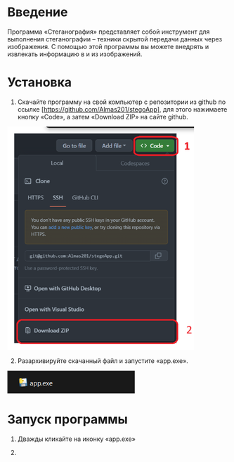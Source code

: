 # Введение
Программа «Стеганография» представляет собой инструмент для выполнения стеганографии – техники скрытой передачи данных через изображения. С помощью этой программы вы можете внедрять и извлекать информацию в и из изображений.

# Установка

1.	Скачайте программу на свой компьютер с репозитории из github по ссылке [https://github.com/Almas201/stegoApp], для этого нажимаете кнопку «Code», а затем «Download ZIP» на сайте github.
  
![](https://github.com/Almas201/stegoApp/blob/main/screenshots/1.png)

2.	Разархивируйте скачанный файл и запустите «app.exe».

![](https://github.com/Almas201/stegoApp/blob/main/screenshots/2.png)

# Запуск программы

1.	Дважды кликайте на иконку «app.exe»

2.	
